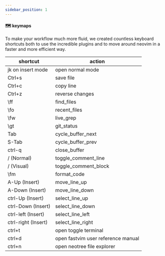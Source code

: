 ```yaml
---
sidebar_position: 1
---
```


#### 🗺️ keymaps

To make your workflow much more fluid, we created countless keyboard shortcuts both to use the incredible plugins and to move around neovim in a faster and more efficient way.

| shortcut           | action                            |
|--------------------|-----------------------------------|
| jk on insert mode  | open normal mode                  |
| Ctrl+s             | save file                         |
| Ctrl+c             | copy line                         |
| Ctrl+z             | reverse changes                   |
| \ff                | find_files                        |
| \fo                | recent_files                      |
| \fw                | live_grep                         |
| \gt                | git_status                        |
| Tab                | cycle_buffer_next                 |
| S-Tab              | cycle_buffer_prev                 |
| ctrl-q             | close_buffer                      |
| \/ (Normal)        | toggle_comment_line               |
| \/ (Visual)        | toggle_comment_block              |
| \fm                | format_code                       |
| A-Up (Insert)      | move_line_up                      |
| A-Down (Insert)    | move_line_down                    |
| ctrl-Up (Insert)   | select_line_up                    |
| ctrl-Down (Insert) | select_line_down                  |
| ctrl-left (Insert) | select_line_left                  |
| ctrl-right (Insert)| select_line_right                 |
| ctrl+t             | open toggle terminal              |
| ctrl+d             | open fastvim user reference manual|
| ctrl+n             | open neotree file explorer        |